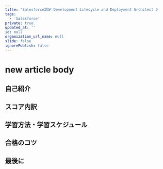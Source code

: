 ```yaml
---
title: 'Salesforce認定 Development Lifecycle and Deployment Architect 合格体験記'
tags:
  - 'Salesforce'
private: true
updated_at: ''
id: null
organization_url_name: null
slide: false
ignorePublish: false
---
```

# new article body
## 自己紹介

## スコア内訳

## 学習方法・学習スケジュール

## 合格のコツ

## 最後に
